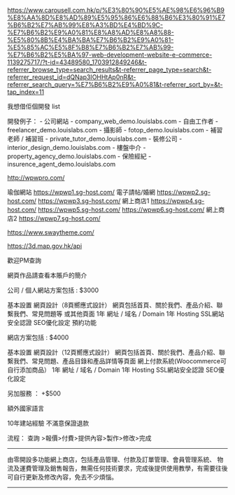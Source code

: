 https://www.carousell.com.hk/p/%E3%80%90%E5%AE%98%E6%96%B9%E8%AA%8D%E8%AD%89%E5%95%86%E6%88%B6%E3%80%91%E7%B6%B2%E7%AB%99%E8%A3%BD%E4%BD%9C-%E7%B6%B2%E9%A0%81%E8%A8%AD%E8%A8%88-%E5%80%8B%E4%BA%BA%E7%B6%B2%E9%A0%81-%E5%85%AC%E5%8F%B8%E7%B6%B2%E7%AB%99-%E7%B6%B2%E5%BA%97-web-development-website-e-commerce-1139275717/?t-id=43489580_1703912849246&t-referrer_browse_type=search_results&t-referrer_page_type=search&t-referrer_request_id=dQNap3IOHHtAp0nR&t-referrer_search_query=%E7%B6%B2%E9%A0%81&t-referrer_sort_by=&t-tap_index=11


我想借佢個開發 list

開發例子：
    - 公司網站
        - company_web_demo.louislabs.com
    - 自由工作者
        - freelancer_demo.louislabs.com
    - 攝影師
        - fotop_demo.louislabs.com
    - 補習老師 / 補習班
        - private_tutor_demo.louislabs.com
    - 裝修公司
        - interior_design_demo.louislabs.com
    - 樓盤中介
        - property_agency_demo.louislabs.com
    - 保險經紀
        - insurence_agent_demo.louislabs.com

http://wpwpro.com/

瑜伽網站 https://wpwp1.sg-host.com/
電子請帖/婚網 https://wpwp2.sg-host.com/
https://wpwp3.sg-host.com/
網上商店1 https://wpwp4.sg-host.com/
https://wpwp5.sg-host.com/
https://wpwp6.sg-host.com/
網上商店2 https://wpwp7.sg-host.com/



https://www.swaytheme.com/


https://3d.map.gov.hk/api

歡迎PM查詢

網頁作品請查看本賬戶的簡介

公司 / 個人網站方案包括 : $3000

基本設置
網頁設計（8頁嚮應式設計）
網頁包括首頁、關於我們、產品介紹、聯繫我們、常見問題等 或其他頁面
1年 網址 / 域名 / Domain
1年 Hosting
SSL網站安全認證
SEO優化設定
預約功能



網店方案包括 : $4000

基本設置
網頁設計（12頁嚮應式設計）
網頁包括首頁、關於我們、產品介紹、聯繫我們、常見問題、產品目錄和產品詳情等頁面
網上付款系統(Woocommerce可自行添加商品）
1年 網址 / 域名 / Domain
1年 Hosting
SSL網站安全認證
SEO優化設定



另加服務 ： +$500

額外國家語言

10年建站經驗
不滿意保證退款

流程：
查詢 >報價>付費>提供內容>製作>修改>完成


---

由零開設多功能網上商店，包括產品管理、付款及訂單管理、會員管理系統、 物流及運費管理及銷售報告，無需任何技術要求，完成後提供使用教學，有需要往後可自行更新及修改內容，免去不少煩惱。

---
